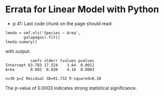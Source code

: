 # Errata for Linear Model with Python

- p 41: Last code chunk on the page should read:

```
lmoda = smf.ols('Species ~ Area', 
        galapagos).fit()
lmoda.sumary()
```

with output:

```
           coefs stderr tvalues pvalues
Intercept 63.783 17.524    3.64  0.0011
Area       0.082  0.020    4.16  0.0003

n=30 p=2 Residual SD=91.732 R-squared=0.38
```

The p-value of 0.0003 indicates strong statistical significance.
